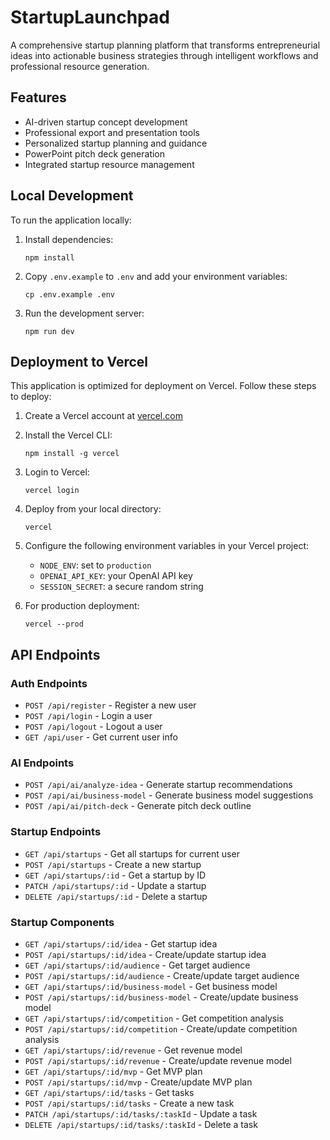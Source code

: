 # StartupLaunchpad

A comprehensive startup planning platform that transforms entrepreneurial ideas into actionable business strategies through intelligent workflows and professional resource generation.

## Features

- AI-driven startup concept development
- Professional export and presentation tools
- Personalized startup planning and guidance
- PowerPoint pitch deck generation
- Integrated startup resource management

## Local Development

To run the application locally:

1. Install dependencies:
   ```
   npm install
   ```

2. Copy `.env.example` to `.env` and add your environment variables:
   ```
   cp .env.example .env
   ```

3. Run the development server:
   ```
   npm run dev
   ```

## Deployment to Vercel

This application is optimized for deployment on Vercel. Follow these steps to deploy:

1. Create a Vercel account at [vercel.com](https://vercel.com)

2. Install the Vercel CLI:
   ```
   npm install -g vercel
   ```

3. Login to Vercel:
   ```
   vercel login
   ```

4. Deploy from your local directory:
   ```
   vercel
   ```

5. Configure the following environment variables in your Vercel project:
   - `NODE_ENV`: set to `production`
   - `OPENAI_API_KEY`: your OpenAI API key
   - `SESSION_SECRET`: a secure random string

6. For production deployment:
   ```
   vercel --prod
   ```

## API Endpoints

### Auth Endpoints
- `POST /api/register` - Register a new user
- `POST /api/login` - Login a user
- `POST /api/logout` - Logout a user
- `GET /api/user` - Get current user info

### AI Endpoints
- `POST /api/ai/analyze-idea` - Generate startup recommendations
- `POST /api/ai/business-model` - Generate business model suggestions
- `POST /api/ai/pitch-deck` - Generate pitch deck outline

### Startup Endpoints
- `GET /api/startups` - Get all startups for current user
- `POST /api/startups` - Create a new startup
- `GET /api/startups/:id` - Get a startup by ID
- `PATCH /api/startups/:id` - Update a startup
- `DELETE /api/startups/:id` - Delete a startup

### Startup Components
- `GET /api/startups/:id/idea` - Get startup idea
- `POST /api/startups/:id/idea` - Create/update startup idea
- `GET /api/startups/:id/audience` - Get target audience
- `POST /api/startups/:id/audience` - Create/update target audience
- `GET /api/startups/:id/business-model` - Get business model
- `POST /api/startups/:id/business-model` - Create/update business model
- `GET /api/startups/:id/competition` - Get competition analysis
- `POST /api/startups/:id/competition` - Create/update competition analysis
- `GET /api/startups/:id/revenue` - Get revenue model
- `POST /api/startups/:id/revenue` - Create/update revenue model
- `GET /api/startups/:id/mvp` - Get MVP plan
- `POST /api/startups/:id/mvp` - Create/update MVP plan
- `GET /api/startups/:id/tasks` - Get tasks
- `POST /api/startups/:id/tasks` - Create a new task
- `PATCH /api/startups/:id/tasks/:taskId` - Update a task
- `DELETE /api/startups/:id/tasks/:taskId` - Delete a task
